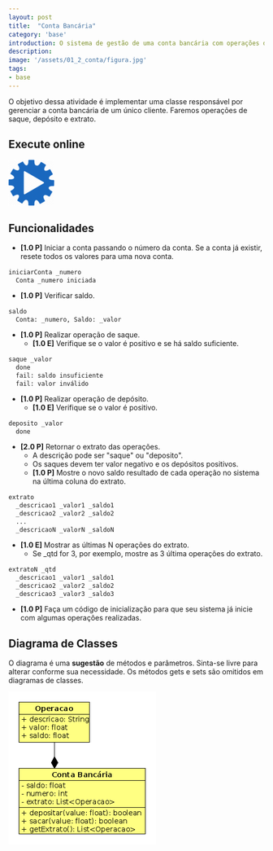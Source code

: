 ```yaml
---
layout: post
title:  "Conta Bancária"
category: 'base'
introduction: O sistema de gestão de uma conta bancária com operações de saque, depósito e extrato.
description: 
image: '/assets/01_2_conta/figura.jpg'
tags:
- base
---
```



O objetivo dessa atividade é implementar uma classe responsável por gerenciar a conta bancária de um único cliente. Faremos operações de saque, depósito e extrato.

## Execute online
[![](/assets/images/run.png)](/assets/01_2_conta/run.html)

## Funcionalidades

- **[1.0 P]** Iniciar a conta passando o número da conta. Se a conta já existir, resete todos os valores para uma nova conta.

```
iniciarConta _numero
  Conta _numero iniciada
```

- **[1.0 P]** Verificar saldo.

```
saldo
  Conta: _numero, Saldo: _valor
```

- **[1.0 P]** Realizar operação de saque.
    - **[1.0 E]** Verifique se o valor é positivo e se há saldo suficiente.

```
saque _valor
  done
  fail: saldo insuficiente
  fail: valor inválido
```

- **[1.0 P]** Realizar operação de depósito.
    - **[1.0 E]** Verifique se o valor é positivo.

```
deposito _valor
  done
```

- **[2.0 P]** Retornar o extrato das operações.
    - A descrição pode ser "saque" ou "deposito".
    - Os saques devem ter valor negativo e os depósitos positivos.
    - **[1.0 P]** Mostre o novo saldo resultado de cada operação no sistema na última coluna do extrato.

```
extrato
  _descricao1 _valor1 _saldo1
  _descricao2 _valor2 _saldo2
  ...
  _descricaoN _valorN _saldoN
```

- **[1.0 E]** Mostrar as últimas N operações do extrato.
    - Se _qtd for 3, por exemplo, mostre as 3 última operações do extrato.

```
extratoN _qtd
  _descricao1 _valor1 _saldo1
  _descricao2 _valor2 _saldo2
  _descricao3 _valor3 _saldo3
```

- **[1.0 P]** Faça um código de inicialização para que seu sistema já inicie com algumas operações realizadas.


## Diagrama de Classes

O diagrama é uma **sugestão** de métodos e parâmetros. Sinta-se livre para alterar conforme sua necessidade. Os métodos gets e sets são omitidos em diagramas de classes.

![](/assets/01_2_conta/diagrama.png)